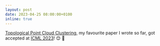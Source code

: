 ```yaml
---
layout: post
date: 2023-04-25 08:00:00+0100
inline: true
---
```


<a href='https://arxiv.org/pdf/2303.16716.pdf'>Topological Point Cloud Clustering</a>, my favourite paper I wrote so far, got accepted at <a href='https://icml.cc'>ICML 2023</a>! :blush: :tada:
